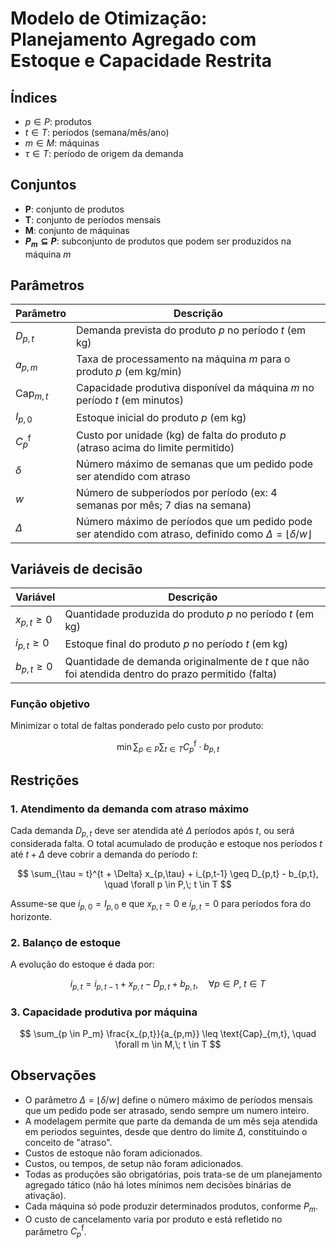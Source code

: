 # Modelo de Otimização: Planejamento Agregado com Estoque e Capacidade Restrita

## Índices

* $p \in P$: produtos
* $t \in T$: períodos (semana/mês/ano)
* $m \in M$: máquinas
* $\tau \in T$: período de origem da demanda

## Conjuntos

* **P**: conjunto de produtos
* **T**: conjunto de períodos mensais
* **M**: conjunto de máquinas
* **$P_m \subseteq P$**: subconjunto de produtos que podem ser produzidos na máquina $m$

## Parâmetros

| Parâmetro           | Descrição                                                                                                                 |
| ------------------- | ------------------------------------------------------------------------------------------------------------------------- |
| $D_{p,t}$           | Demanda prevista do produto $p$ no período $t$ (em kg)                                                                    |
| $a_{p,m}$           | Taxa de processamento na máquina $m$ para o produto $p$ (em kg/min)                                                       |
| $\text{Cap}_{m,t}$  | Capacidade produtiva disponível da máquina $m$ no período $t$ (em minutos)                                                |
| $I_{p,0}$           | Estoque inicial do produto $p$ (em kg)                                                                                    |
| $C^{\text{f}}_{p}$ | Custo por unidade (kg) de falta do produto $p$ (atraso acima do limite permitido)                                              |
| $\delta$            | Número máximo de semanas que um pedido pode ser atendido com atraso                                                       |
| $w$                 | Número de subperíodos por período (ex: 4 semanas por mês; 7 dias na semana)                                                                     |
| $\Delta$            | Número máximo de períodos que um pedido pode ser atendido com atraso, definido como $\Delta = \lfloor \delta / w \rfloor$ |

## Variáveis de decisão

| Variável         | Descrição                                                                                         |
| ---------------- | ------------------------------------------------------------------------------------------------- |
| $x_{p,t} \geq 0$ | Quantidade produzida do produto $p$ no período $t$ (em kg)                                        |
| $i_{p,t} \geq 0$ | Estoque final do produto $p$ no período $t$ (em kg)                                               |
| $b_{p,t} \geq 0$ | Quantidade de demanda originalmente de $t$ que não foi atendida dentro do prazo permitido (falta) |

### Função objetivo

Minimizar o total de faltas ponderado pelo custo por produto:

$$
\min \sum_{p \in P} \sum_{t \in T} C^{\text{f}}_{p} \cdot b_{p,t}
$$

## Restrições

### 1. Atendimento da demanda com atraso máximo

Cada demanda $D_{p,t}$ deve ser atendida até $\Delta$ períodos após $t$, ou será considerada falta. O total acumulado de produção e estoque nos períodos $t$ até $t+\Delta$ deve cobrir a demanda do período $t$:

$$
\sum_{\tau = t}^{t + \Delta} x_{p,\tau} + i_{p,t-1} \geq D_{p,t} - b_{p,t}, \quad \forall p \in P,\; t \in T
$$

Assume-se que $i_{p,0} = I_{p,0}$ e que $x_{p,t} = 0$ e $i_{p,t} = 0$ para períodos fora do horizonte.

### 2. Balanço de estoque

A evolução do estoque é dada por:

$$
i_{p,t} = i_{p,t-1} + x_{p,t} - D_{p,t} + b_{p,t}, \quad \forall p \in P,\; t \in T
$$

### 3. Capacidade produtiva por máquina

$$
\sum_{p \in P_m} \frac{x_{p,t}}{a_{p,m}} \leq \text{Cap}_{m,t}, \quad \forall m \in M,\; t \in T
$$

## Observações

* O parâmetro $\Delta = \lfloor \delta / w \rfloor$ define o número máximo de períodos mensais que um pedido pode ser atrasado, sendo sempre um numero inteiro.
* A modelagem permite que parte da demanda de um mês seja atendida em periodos seguintes, desde que dentro do limite $\Delta$, constituindo o conceito de "atraso".
* Custos de estoque não foram adicionados.
* Custos, ou tempos, de setup não foram adicionados.
* Todas as produções são obrigatórias, pois trata-se de um planejamento agregado tático (não há lotes mínimos nem decisões binárias de ativação).
* Cada máquina só pode produzir determinados produtos, conforme $P_m$.
* O custo de cancelamento varia por produto e está refletido no parâmetro $C^{\text{f}}_{p}$.
